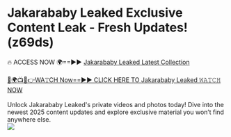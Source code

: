 # Jakarababy Leaked Exclusive Content Leak - Fresh Updates! (z69ds)

🔥 ACCESS NOW 🌍==►► <a href="https://tinyurl.com/kvy9nzfs" rel="nofollow">Jakarababy Leaked Latest Collection</a>
<br><br>
[🔴🌍📺📱👉WA𝚃CH Now==►► CLICK HERE TO Jakarababy Leaked 𝚆𝙰𝚃𝙲𝙷 NOW](https://tinyurl.com/kvy9nzfs)
<br><br>
Unlock Jakarababy Leaked's private videos and photos today! Dive into the newest 2025 content updates and explore exclusive material you won’t find anywhere else.
<br>
<a href="https://tinyurl.com/kvy9nzfs" rel="nofollow" data-target="animated-image.originalLink"><img src="https://camo.githubusercontent.com/8a4f000d20f83aca3bf7ec5f350d767afa0574a8a352519fd8cfa583a6f93a33/68747470733a2f2f692e696d6775722e636f6d2f644a486b345a712e676966" data-canonical-src="https://i.imgur.com/dJHk4Zq.gif" style="max-width: 100%; display: inline-block;" data-target="animated-image.originalImage"></a>
<br>
